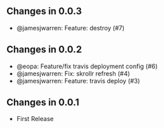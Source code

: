 ## Changes in 0.0.3

 * @jamesjwarren: Feature: destroy (#7)

## Changes in 0.0.2

 * @eopa: Feature/fix travis deployment config (#6)
 * @jamesjwarren: Fix: skrollr refresh (#4)
 * @jamesjwarren: Feature: travis deploy (#3)

## Changes in 0.0.1

 * First Release


